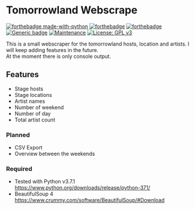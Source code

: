 # Tomorrowland Webscrape

[![forthebadge made-with-python](http://ForTheBadge.com/images/badges/made-with-python.svg)](https://www.python.org/) [![forthebadge](https://forthebadge.com/images/badges/built-with-love.svg)](https://forthebadge.com) [![forthebadge](https://forthebadge.com/images/badges/check-it-out.svg)](https://forthebadge.com)  
[![Generic badge](https://img.shields.io/badge/Python-v3.7.1-<COLOR>.svg)](https://www.python.org/downloads/release/python-371/) [![Maintenance](https://img.shields.io/badge/Maintained%3F-yes-green.svg)](https://github.com/mclgoerg/Tomorrowland-Webscrape/graphs/commit-activity) [![License: GPL v3](https://img.shields.io/badge/License-GPLv3-blue.svg)](https://www.gnu.org/licenses/gpl-3.0)

This is a small webscraper for the tomorrowland hosts, location and artists. I will keep adding features in the future.  
At the moment there is only console output.

## Features

- Stage hosts
- Stage locations
- Artist names
- Number of weekend
- Number of day
- Total artist count

### Planned

- CSV Export
- Overview between the weekends

### Required

- Tested with Python v3.7.1  
<https://www.python.org/downloads/release/python-371/>
- BeautifulSoup 4  
<https://www.crummy.com/software/BeautifulSoup/#Download>